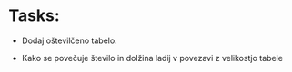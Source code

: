 # Tasks:

* Dodaj oštevilčeno tabelo.

* Kako se povečuje število in dolžina ladij v povezavi z velikostjo tabele